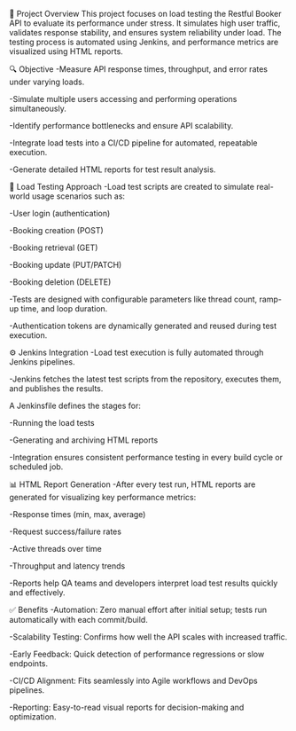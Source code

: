 📘 Project Overview
This project focuses on load testing the Restful Booker API to evaluate its performance under stress. It simulates high user traffic, validates response stability, and ensures system reliability under load. The testing process is automated using Jenkins, and performance metrics are visualized using HTML reports.

🔍 Objective
-Measure API response times, throughput, and error rates under varying loads.

-Simulate multiple users accessing and performing operations simultaneously.

-Identify performance bottlenecks and ensure API scalability.

-Integrate load tests into a CI/CD pipeline for automated, repeatable execution.

-Generate detailed HTML reports for test result analysis.

🧪 Load Testing Approach
-Load test scripts are created to simulate real-world usage scenarios such as:

-User login (authentication)

-Booking creation (POST)

-Booking retrieval (GET)

-Booking update (PUT/PATCH)

-Booking deletion (DELETE)

-Tests are designed with configurable parameters like thread count, ramp-up time, and loop duration.

-Authentication tokens are dynamically generated and reused during test execution.

⚙️ Jenkins Integration
-Load test execution is fully automated through Jenkins pipelines.

-Jenkins fetches the latest test scripts from the repository, executes them, and publishes the results.

A Jenkinsfile defines the stages for:

-Running the load tests

-Generating and archiving HTML reports

-Integration ensures consistent performance testing in every build cycle or scheduled job.

📊 HTML Report Generation
-After every test run, HTML reports are generated for visualizing key performance metrics:

-Response times (min, max, average)

-Request success/failure rates

-Active threads over time

-Throughput and latency trends

-Reports help QA teams and developers interpret load test results quickly and effectively.

✅ Benefits
-Automation: Zero manual effort after initial setup; tests run automatically with each commit/build.

-Scalability Testing: Confirms how well the API scales with increased traffic.

-Early Feedback: Quick detection of performance regressions or slow endpoints.

-CI/CD Alignment: Fits seamlessly into Agile workflows and DevOps pipelines.

-Reporting: Easy-to-read visual reports for decision-making and optimization.

